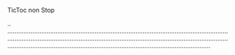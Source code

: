TicToc non Stop

..
..........................................................................................................................................................................................................................................................................................................................................................................